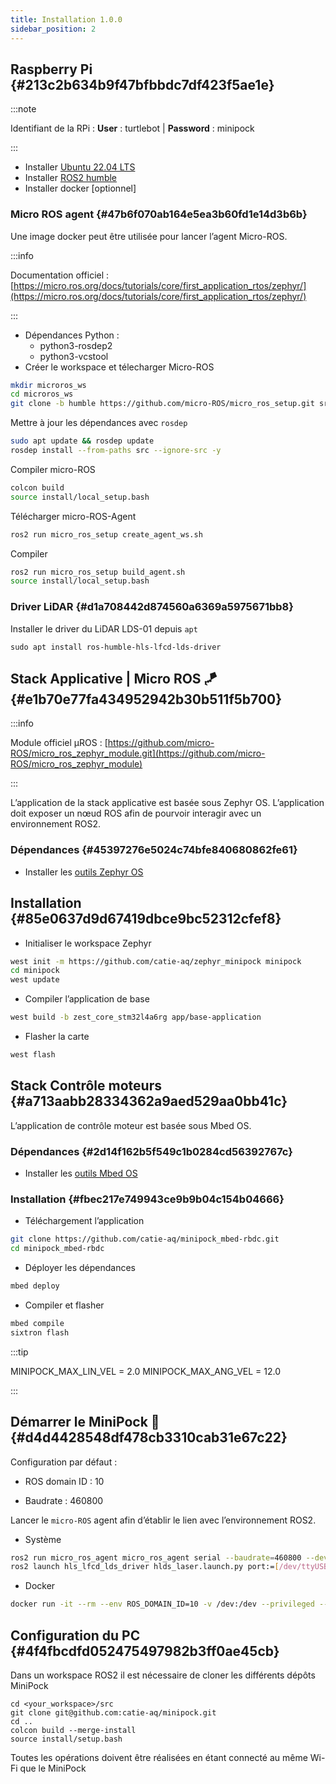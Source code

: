 ```yaml
---
title: Installation 1.0.0
sidebar_position: 2
---
```




## **Raspberry Pi** {#213c2b634b9f47bfbbdc7df423f5ae1e}

:::note

Identifiant de la RPi : **User** : turtlebot | **Password** : minipock

:::

- Installer [Ubuntu 22.04 LTS](https://ubuntu.com/download/raspberry-pi)
- Installer [ROS2 humble](https://docs.ros.org/en/humble/Installation.html)
- Installer docker [optionnel]

### Micro ROS agent {#47b6f070ab164e5ea3b60fd1e14d3b6b}

Une image docker peut être utilisée pour lancer l’agent Micro-ROS.

:::info

Documentation officiel : [https://micro.ros.org/docs/tutorials/core/first_application_rtos/zephyr/](https://micro.ros.org/docs/tutorials/core/first_application_rtos/zephyr/)

:::

- Dépendances Python :
  - python3-rosdep2
  - python3-vcstool
- Créer le workspace et télecharger Micro-ROS

```bash
mkdir microros_ws
cd microros_ws
git clone -b humble https://github.com/micro-ROS/micro_ros_setup.git src/micro_ros_setup
```

Mettre à jour les dépendances avec `rosdep`

```bash
sudo apt update && rosdep update
rosdep install --from-paths src --ignore-src -y
```

Compiler micro-ROS

```bash
colcon build
source install/local_setup.bash
```

Télécharger micro-ROS-Agent

```bash
ros2 run micro_ros_setup create_agent_ws.sh
```

Compiler

```bash
ros2 run micro_ros_setup build_agent.sh
source install/local_setup.bash
```

### Driver LiDAR {#d1a708442d874560a6369a5975671bb8}

Installer le driver du LiDAR LDS-01 depuis `apt`

```shell
sudo apt install ros-humble-hls-lfcd-lds-driver
```

## Stack Applicative | Micro ROS 🪁 {#e1b70e77fa434952942b30b511f5b700}

:::info

Module officiel µROS : [https://github.com/micro-ROS/micro_ros_zephyr_module.git](https://github.com/micro-ROS/micro_ros_zephyr_module)

:::

L’application de la stack applicative est basée sous Zephyr OS. L’application doit exposer un nœud ROS afin de pourvoir interagir avec un environnement ROS2.

### Dépendances {#45397276e5024c74bfe840680862fe61}

- Installer les [outils Zephyr OS](https://docs.zephyrproject.org/latest/develop/getting_started/index.html)

## Installation {#85e0637d9d67419dbce9bc52312cfef8}

- Initialiser le workspace Zephyr

```bash
west init -m https://github.com/catie-aq/zephyr_minipock minipock
cd minipock
west update
```

- Compiler l’application de base

```bash
west build -b zest_core_stm32l4a6rg app/base-application
```

- Flasher la carte

```bash
west flash
```

## Stack Contrôle moteurs {#a713aabb28334362a9aed529aa0bb41c}

L’application de contrôle moteur est basée sous Mbed OS.

### Dépendances {#2d14f162b5f549c1b0284cd56392767c}

- Installer les [outils Mbed OS](https://6tron.catie-lab.net/ressources_logicielles/mbed/)

### Installation {#fbec217e749943ce9b9b04c154b04666}

- Téléchargement l’application

```bash
git clone https://github.com/catie-aq/minipock_mbed-rbdc.git
cd minipock_mbed-rbdc
```

- Déployer les dépendances

```bash
mbed deploy
```

- Compiler et flasher

```bash
mbed compile
sixtron flash
```

:::tip

MINIPOCK_MAX_LIN_VEL = 2.0
MINIPOCK_MAX_ANG_VEL = 12.0

:::

## Démarrer le MiniPock 🚀 {#d4d4428548df478cb3310cab31e67c22}

Configuration par défaut :

- ROS domain ID : 10

- Baudrate : 460800

Lancer le `micro-ROS` agent afin d’établir le lien avec l’environnement ROS2.

- Système

```bash
ros2 run micro_ros_agent micro_ros_agent serial --baudrate=460800 --dev [/dev/ttyUSBx]
ros2 launch hls_lfcd_lds_driver hlds_laser.launch.py port:=[/dev/ttyUSBx] frame_id:=lds_01_link
```

- Docker

```bash
docker run -it --rm --env ROS_DOMAIN_ID=10 -v /dev:/dev --privileged --net=host microros/micro-ros-agent:humble serial --dev /dev/ttyUSB0 --baudrate 460800 -v6
```

## Configuration du PC {#4f4fbcdfd052475497982b3ff0ae45cb}

Dans un workspace ROS2 il est nécessaire de cloner les différents dépôts MiniPock

```shell
cd <your_workspace>/src
git clone git@github.com:catie-aq/minipock.git
cd ..
colcon build --merge-install
source install/setup.bash
```

Toutes les opérations doivent être réalisées en étant connecté au même Wi-Fi que le MiniPock

